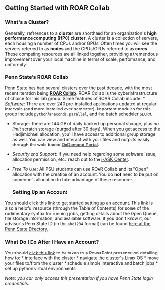 ## Getting Started with ROAR Collab

### What's a Cluster?

Generally, references to a **cluster** are shorthand for an organization's **high performance computing (HPC) cluster**. A cluster is a collection of servers, each housing a number of CPUs and/or GPUs. Often times you will see the servers referred to as **nodes** and the CPUs/GPUs referred to as **cores**. These computing resources are all linked together, providing a tremendous improvement over your local machine in terms of scale, performance, and uniformity.

### Penn State's ROAR Collab

Penn State has had several clusters over the past decade, with the most recent iteration being [**ROAR Collab**](https://www.icds.psu.edu/roar-collab/). ROAR Collab is the cyberinfrastructure of choice for this lab group. Some features of ROAR Collab include: \* [*Software*](https://www.icds.psu.edu/computing-services/software/): There are over 240 pre-installed applications updated at regular intervals (and more installed ever semester). Important modules for this group include `python`/`anaconda`, `parallel`, and the batch scheduler `SLURM`.

-   Storage: There are 144 GB of daily backed-up personal storage, plus *no limit* scratch storage (purged after 30 days). When you get access to the Hadjimichael allocation, you'll have access to additional group storage as well. You can view and interact with your files and outputs easily through the web-based [OnDemand Portal](https://rcportal.hpc.psu.edu/pun/sys/dashboard).

-   *Security and Support*: If you need help regarding some software issue, allocation permission, etc., reach out to the [i-ASK Center](https://www.icds.psu.edu/support/).

-   *Free To Use*: All PSU students can use ROAR Collab and its "Open" allocation with the creation of an account. You do **not** need to be put on someone's allocation to take advantage of these resources.

    ### Setting Up an Account

You should [click this link](https://www.icds.psu.edu/roar-collab-user-guide/) to get started setting up an account. This link is also a helpful resource (through the Table of Contents) for some of the rudimentary syntax for running jobs, getting details about the Open Queue, file storage information, and available software. If you don't know it, our advisor's Penn State ID (in the `abc1234` format) can be found [here at the Penn State Directory.](https://directory.psu.edu/)

### What Do I Do After I Have an Account?

You should [click this link](https://pennstateoffice365-my.sharepoint.com/:p:/r/personal/azh5924_psu_edu/Documents/Hadjimichael%20Group%20Materials/Training/Joining%20and%20Using%20the%20Cluster/ClusterTraining.pptx?d=w9bc7a237922341b98927cc4d7dd098b1&csf=1&web=1&e=GSHOEX) to be taken to a PowerPoint presentation detailing how to: \* interface with the cluster \* navigate the cluster's Linux OS \* move your files to/from the cluster \* schedule simple interactive and batch jobs \* set up python virtual environments

*Note: you can only access this presentation if you have Penn State login credentials.*
